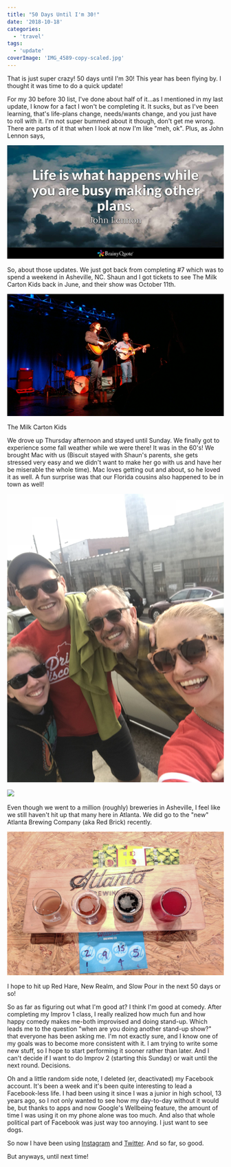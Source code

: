 ```yaml
---
title: "50 Days Until I'm 30!"
date: '2018-10-18'
categories:
  - 'travel'
tags:
  - 'update'
coverImage: 'IMG_4589-copy-scaled.jpg'
---
```


That is just super crazy! 50 days until I'm 30! This year has been flying by. I thought it was time to do a quick update!

For my 30 before 30 list, I've done about half of it...as I mentioned in my last update, I know for a fact I won't be completing it. It sucks, but as I've been learning, that's life-plans change, needs/wants change, and you just have to roll with it. I'm not super bummed about it though, don't get me wrong. There are parts of it that when I look at now I'm like "meh, ok". Plus, as John Lennon says,

![](images/johnlennon1-2x.jpg)

So, about those updates. We just got back from completing #7 which was to spend a weekend in Asheville, NC. Shaun and I got tickets to see The Milk Carton Kids back in June, and their show was October 11th.

![](images/IMG_20181011_221155.jpg)

The Milk Carton Kids

We drove up Thursday afternoon and stayed until Sunday. We finally got to experience some fall weather while we were there! It was in the 60's! We brought Mac with us (Biscuit stayed with Shaun's parents, she gets stressed very easy and we didn't want to make her go with us and have her be miserable the whole time). Mac loves getting out and about, so he loved it as well. A fun surprise was that our Florida cousins also happened to be in town as well!

![](images/IMG_4589-copy.jpg)

![](images/IMG_20181013_134013.jpg)

Even though we went to a million (roughly) breweries in Asheville, I feel like we still haven't hit up that many here in Atlanta. We did go to the "new" Atlanta Brewing Company (aka Red Brick) recently.

![](images/IMG_20180901_141109.jpg)

I hope to hit up Red Hare, New Realm, and Slow Pour in the next 50 days or so!

So as far as figuring out what I'm good at? I think I'm good at comedy. After completing my Improv 1 class, I really realized how much fun and how happy comedy makes me-both improvised and doing stand-up. Which leads me to the question "when are you doing another stand-up show?" that everyone has been asking me. I'm not exactly sure, and I know one of my goals was to become more consistent with it. I am trying to write some new stuff, so I hope to start performing it sooner rather than later. And I can't decide if I want to do Improv 2 (starting this Sunday) or wait until the next round. Decisions.

Oh and a little random side note, I deleted (er, deactivated) my Facebook account. It's been a week and it's been quite interesting to lead a Facebook-less life. I had been using it since I was a junior in high school, 13 years ago, so I not only wanted to see how my day-to-day without it would be, but thanks to apps and now Google's Wellbeing feature, the amount of time I was using it on my phone alone was too much. And also that whole political part of Facebook was just way too annoying. I just want to see dogs.

So now I have been using [Instagram](https://www.instagram.com/klgh.js/) and [Twitter](https://twitter.com/kaleighscruggs). And so far, so good.

But anyways, until next time!
